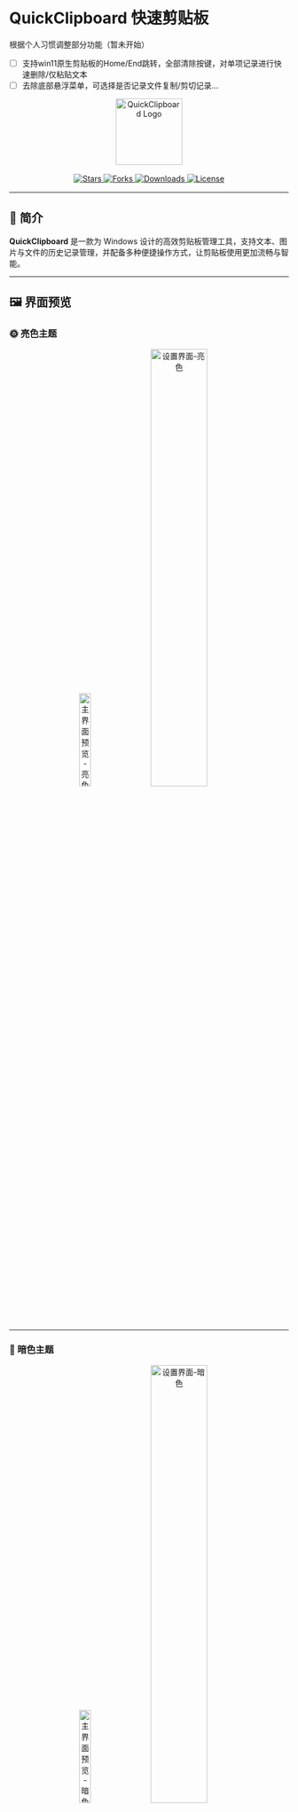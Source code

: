 # QuickClipboard 快速剪贴板

根据个人习惯调整部分功能（暂未开始）
- [ ] 支持win11原生剪贴板的Home/End跳转，全部清除按键，对单项记录进行快速删除/仅粘贴文本
- [ ] 去除底部悬浮菜单，可选择是否记录文件复制/剪切记录...

<div align="center">
  <img src="readme-assets/logo.png" alt="QuickClipboard Logo" width="120">
  
  <br>
  
  <div style="margin: 16px 0;">
    <a href="https://github.com/mosheng1/QuickClipboard/stargazers">
      <img src="https://img.shields.io/github/stars/mosheng1/QuickClipboard.svg?style=for-the-badge" alt="Stars">
    </a>
    <a href="https://github.com/mosheng1/QuickClipboard/network/members">
      <img src="https://img.shields.io/github/forks/mosheng1/QuickClipboard.svg?style=for-the-badge" alt="Forks">
    </a>
    <a href="https://github.com/mosheng1/QuickClipboard/releases">
      <img src="https://img.shields.io/github/downloads/mosheng1/QuickClipboard/total.svg?style=for-the-badge" alt="Downloads">
    </a>
    <a href="https://github.com/mosheng1/QuickClipboard/blob/main/LICENSE">
      <img src="https://img.shields.io/github/license/mosheng1/QuickClipboard.svg?style=for-the-badge" alt="License">
    </a>
  </div>
</div>

---

## 📖 简介

**QuickClipboard** 是一款为 Windows 设计的高效剪贴板管理工具，支持文本、图片与文件的历史记录管理，并配备多种便捷操作方式，让剪贴板使用更加流畅与智能。

---

## 🖼 界面预览

### 🌞 亮色主题
<div align="center">
  <img src="readme-assets/main-light.png" alt="主界面预览-亮色" width="20.75%">
  <img src="readme-assets/settings-light.png" alt="设置界面-亮色" width="45%">
</div>

---

### 🌙 暗色主题
<div align="center">
  <img src="readme-assets/main-dark.png" alt="主界面预览-暗色" width="20.75%">
  <img src="readme-assets/settings-dark.png" alt="设置界面-暗色" width="45%">
</div>

---

### 🎨 自定义背景

<div align="center">
  <img src="readme-assets/bg-main (1).png" alt="主界面预览-自定义背景" width="15%">
  <img src="readme-assets/bg-settings (1).png" alt="设置界面-自定义背景" width="31%">
  <img src="readme-assets/bg-main (2).png" alt="主界面预览-自定义背景" width="15%">
  <img src="readme-assets/bg-settings (2).png" alt="设置界面-自定义背景" width="31%">
</div>
<div align="center">
  <img src="readme-assets/bg-main (3).png" alt="主界面预览-自定义背景" width="15%">
  <img src="readme-assets/bg-settings (3).png" alt="设置界面-自定义背景" width="31%">
  <img src="readme-assets/bg-main (4).png" alt="主界面预览-自定义背景" width="15%">
  <img src="readme-assets/bg-settings (4).png" alt="设置界面-自定义背景" width="31%">
</div>


---

## 🔑 主要特性

### 剪贴板管理  
- 自动记录剪贴板历史，支持文本、图片与文件  
- 相同内容再次复制时可置顶到列表首位  
- 常用文本收藏与分组管理，提高复用效率  
- 跨分组排序与快速标签显示  

### 快捷键支持  
- **基础导航**：`Win + V` 打开/隐藏窗口，方向键导航，`Tab` 聚焦搜索框  
- **快速操作**：`Ctrl + Enter` 执行选中项，`Ctrl + 数字` 直接粘贴对应内容，``Ctrl + ` `` 预览内容  
- **分组切换**：`Ctrl + ↑/↓` 快速切换分组  

### 截图功能  
- `Ctrl + Shift + A` 一键截图并保存到历史记录  
- 兼容多显示器与不同分辨率缩放  
- 智能选区与流畅拖拽体验  

### 数据与存储  
- 基于 SQLite 保存数据，支持旧版本数据迁移  
- 提供数据导入与导出，方便跨设备同步  

### 界面与交互  
- 窗口位置可智能调整  
- 流畅的显示与收起动画  
- 支持图片预览、日期显示、滚动条位置调整  
- 托盘集成与单实例运行  

---

## 💻 系统要求
- Windows 10/11 (x64)  
- .NET Framework 4.7.2 或更高版本  

## 📦 下载方式

> 提供多种安装包选择，满足不同用户需求

| 安装包类型 | 说明 | 下载量 | 下载链接 |
|------------|------|--------|----------|
| **NSIS 安装包**<br>`QuickClipboard_0.0.4_x64-setup.exe` | 适合大多数用户，支持快速安装与卸载 | ![NSIS 下载量](https://img.shields.io/github/downloads/mosheng1/QuickClipboard/QuickClipboard_0.0.4_x64-setup.exe?label=) | [![下载 NSIS](https://img.shields.io/badge/⬇_下载-NSIS安装包-blue?style=for-the-badge)](https://github.com/mosheng1/QuickClipboard/releases/download/v0.0.4/QuickClipboard_0.0.4_x64-setup.exe) |
| **MSI 安装包**<br>`QuickClipboard_0.0.4_x64_zh-CN.msi` | 适合企业环境，可用于批量部署 | ![MSI 下载量](https://img.shields.io/github/downloads/mosheng1/QuickClipboard/QuickClipboard_0.0.4_x64_zh-CN.msi?label=) | [![下载 MSI](https://img.shields.io/badge/⬇_下载-MSI安装包-green?style=for-the-badge)](https://github.com/mosheng1/QuickClipboard/releases/download/v0.0.4/QuickClipboard_0.0.4_x64_zh-CN.msi) |
| **绿色版**<br>`QuickClipboard.exe` | 免安装，解压即可使用 | ![绿色版 下载量](https://img.shields.io/github/downloads/mosheng1/QuickClipboard/QuickClipboard.exe?label=) | [![下载 绿色版](https://img.shields.io/badge/⬇_下载-绿色版-orange?style=for-the-badge)](https://github.com/mosheng1/QuickClipboard/releases/download/v0.0.4/QuickClipboard.exe) |
| **网盘下载** | 备用下载渠道，适合 GitHub 访问较慢时使用 | — | [![网盘下载](https://img.shields.io/badge/🌐_网盘下载-点击进入-red?style=for-the-badge)](https://www.123912.com/s/A9Ckjv-Vu75v?pwd=UhWA#) |


---

## 💖 赞赏支持

<div align="center">
  <p>如果你觉得本项目对你有帮助，欢迎扫描下方二维码赞赏支持开发~</p>
  <img src="src/assets/wxzsm.png" alt="赞赏码" width="240">
</div>

---

## 🚀 快速上手
1. 下载并安装 QuickClipboard  
2. 使用 `Win + V` 打开剪贴板窗口  
3. 在设置中根据需求进行个性化配置  

---

## 🛠 开发与构建
### 环境需求
- Node.js ≥ 16.0.0  
- Rust ≥ 1.70.0  
- Tauri CLI ≥ 2.0.0  

### 命令示例
```bash
# 安装依赖
npm install

# 开发模式启动
npm run tauri dev

# 构建应用
npm run tauri build
